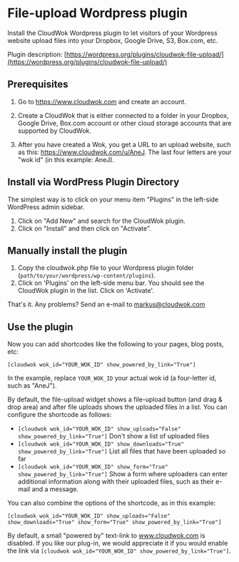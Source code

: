 # File-upload Wordpress plugin

Install the CloudWok Wordpress plugin to let visitors of your Wordpress website upload files into your Dropbox, Google Drive, S3, Box.com, etc.

Plugin description: [https://wordpress.org/plugins/cloudwok-file-upload/](https://wordpress.org/plugins/cloudwok-file-upload/)

## Prerequisites

1. Go to https://www.cloudwok.com and create an account.

2. Create a CloudWok that is either connected to a folder in your Dropbox, Google Drive, Box.com account or other cloud storage accounts that are supported by CloudWok.

3. After you have created a Wok, you get a URL to an upload website, such as this: https://www.cloudwok.com/u/AneJ. The last four letters are your "wok id" (in this example: AneJ).

## Install via WordPress Plugin Directory

The simplest way is to click on your menu item "Plugins" in the left-side WordPress admin sidebar.
1. Click on "Add New" and search for the CloudWok plugin.
2. Click on "Install" and then click on "Activate".

## Manually install the plugin

1. Copy the cloudwok.php file to your Wordpress plugin folder (`path/to/your/wordpress/wp-content/plugins`).
2. Click on 'Plugins' on the left-side menu bar. You should see the CloudWok plugin in the list. Click on 'Activate'.

That's it. Any problems? Send an e-mail to markus@cloudwok.com

## Use the plugin

Now you can add shortcodes like the following to your pages, blog posts, etc:

`[cloudwok wok_id="YOUR_WOK_ID" show_powered_by_link="True"]`

In the example, replace `YOUR_WOK_ID` your actual wok id (a four-letter id, such as "AneJ").

By default, the file-upload widget shows a file-upload button (and drag & drop area) and after file uploads shows the uploaded files in a list. You can configure the shortcode as follows:

* `[cloudwok wok_id="YOUR_WOK_ID" show_uploads="False" show_powered_by_link="True"]` Don't show a list of uploaded files
* `[cloudwok wok_id="YOUR_WOK_ID" show_downloads="True" show_powered_by_link="True"]` List all files that have been uploaded so far
* `[cloudwok wok_id="YOUR_WOK_ID" show_form="True" show_powered_by_link="True"]` Show a form where uploaders can enter additional information along with their uploaded files, such as their e-mail and a message.

You can also combine the options of the shortcode, as in this example:

`[cloudwok wok_id="YOUR_WOK_ID" show_uploads="False" show_downloads="True" show_form="True" show_powered_by_link="True"]`

By default, a small "powered by" text-link to www.cloudwok.com is disabled. If you like our plug-in, we would appreciate it if you would enable the link via `[cloudwok wok_id="YOUR_WOK_ID" show_powered_by_link="True"]`.
